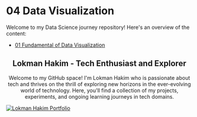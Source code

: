 # 04 Data Visualization
Welcome to my Data Science journey repository! Here's an overview of the content:

- [01 Fundamental of Data Visualization](https://github.com/lokmanTech/04_Data_Visualization/blob/main/01%20Fundamental%20of%20Data%20Visualization.ipynb)
  

<h2 align="center">Lokman Hakim - Tech Enthusiast and Explorer</h2>
<p align="center">Welcome to my GitHub space! I'm Lokman Hakim who is passionate about tech and thrives on the thrill of exploring new horizons in the ever-evolving world of technology. Here, you'll find a collection of my projects, experiments, and ongoing learning journeys in tech domains.</p>

[![Lokman Hakim Portfolio](https://lokmantech.github.io/img/footer/Footer.png)](https://lokmantech.github.io)
